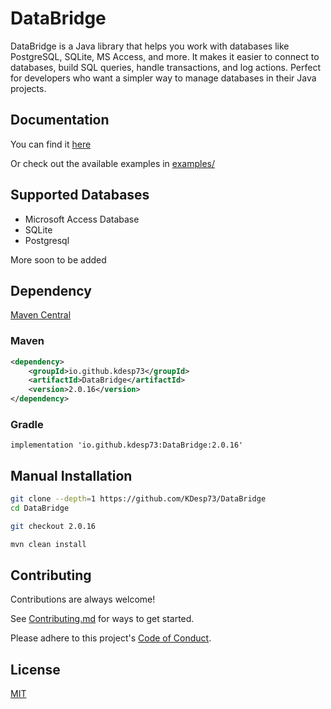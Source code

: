 # DataBridge

DataBridge is a Java library that helps you work with databases like
PostgreSQL, SQLite, MS Access, and more. It makes it easier to connect
to databases, build SQL queries, handle transactions,
and log actions. Perfect for developers who want
a simpler way to manage databases in their Java projects.

## Documentation

You can find it [here](https://kdesp73.github.io/DataBridge-Documentation)

Or check out the available examples in [examples/](https://github.com/KDesp73/DataBridge/tree/main/examples)

## Supported Databases

- Microsoft Access Database
- SQLite
- Postgresql

More soon to be added

## Dependency

[Maven Central](https://central.sonatype.com/artifact/io.github.kdesp73/DataBridge)

### Maven

```xml
<dependency>
	<groupId>io.github.kdesp73</groupId>
	<artifactId>DataBridge</artifactId>
	<version>2.0.16</version>
</dependency>
```

### Gradle

```
implementation 'io.github.kdesp73:DataBridge:2.0.16'
```

## Manual Installation

```bash
git clone --depth=1 https://github.com/KDesp73/DataBridge
cd DataBridge

git checkout 2.0.16

mvn clean install
```

## Contributing

Contributions are always welcome!

See [Contributing.md](https://github.com/KDesp73/DataBridge/blob/main/Contributing.md) for ways to get started.

Please adhere to this project's [Code of Conduct](https://github.com/KDesp73/DataBridge/blob/main/CODE_OF_CONDUCT.md).


## License

[MIT](https://choosealicense.com/licenses/mit/)

